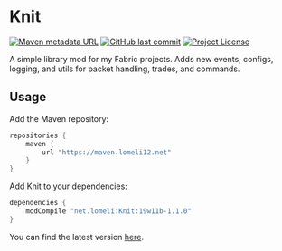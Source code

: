 # Knit
[![Maven metadata URL](https://img.shields.io/maven-metadata/v/https/maven.lomeli12.net/net/lomeli/Knit/maven-metadata.xml.svg)](https://maven.lomeli12.net/net/lomeli/Knit/)
[![GitHub last commit](https://img.shields.io/github/last-commit/lomeli12/Knit.svg)](https://github.com/lomeli12/Knit)
[![Project License](https://img.shields.io/github/license/lomeli12/knit.svg)](https://github.com/Lomeli12/Knit/blob/master/LICENSE)

A simple library mod for my Fabric projects. Adds new events, configs, logging, and utils for packet handling, trades, and commands.

## Usage
Add the Maven repository:

```groovy
repositories {
	maven {
		url "https://maven.lomeli12.net"
	}
}
```

Add Knit to your dependencies:

```groovy
dependencies {
	modCompile "net.lomeli:Knit:19w11b-1.1.0"
}
```

You can find the latest version [here](https://maven.lomeli12.net/net/lomeli/Knit/).
